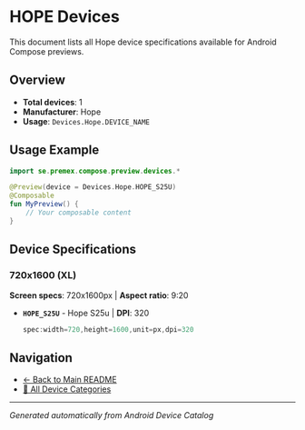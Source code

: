 # HOPE Devices

This document lists all Hope device specifications available for Android Compose previews.

## Overview

- **Total devices**: 1
- **Manufacturer**: Hope
- **Usage**: `Devices.Hope.DEVICE_NAME`

## Usage Example

```kotlin
import se.premex.compose.preview.devices.*

@Preview(device = Devices.Hope.HOPE_S25U)
@Composable
fun MyPreview() {
    // Your composable content
}
```

## Device Specifications

### 720x1600 (XL)

**Screen specs**: 720x1600px | **Aspect ratio**: 9:20

- **`HOPE_S25U`** - Hope S25u | **DPI**: 320
  ```kotlin
  spec:width=720,height=1600,unit=px,dpi=320
  ```

## Navigation

- [← Back to Main README](../../README.md)
- [📱 All Device Categories](../README.md)

---
*Generated automatically from Android Device Catalog*
